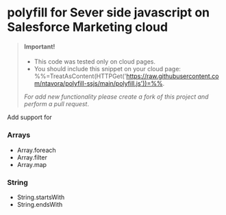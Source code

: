 # polyfill for Sever side javascript on Salesforce Marketing cloud


> #### Important!
>
> - This code was tested only on cloud pages.
> - You should include this snippet on your cloud page: %%=TreatAsContent(HTTPGet('https://raw.githubusercontent.com/ntavora/polyfill-ssjs/main/polyfill.js'))=%%.
>
>  *For add new functionality please create a fork of this project and perform a pull request*.

Add support for 

### Arrays
- Array.foreach
- Array.filter
- Array.map 
### String

- String.startsWith
- String.endsWith
